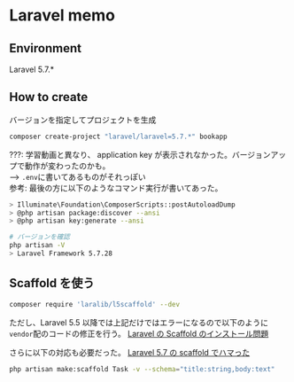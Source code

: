 # Laravel memo

## Environment

Laravel 5.7.\*

## How to create

バージョンを指定してプロジェクトを生成

```sh
composer create-project "laravel/laravel=5.7.*" bookapp
```

???: 学習動画と異なり、 application key が表示されなかった。バージョンアップで動作が変わったのかも。  
--> `.env`に書いてあるものがそれっぽい  
参考: 最後の方に以下のようなコマンド実行が書いてあった。

```sh
> Illuminate\Foundation\ComposerScripts::postAutoloadDump
> @php artisan package:discover --ansi
> @php artisan key:generate --ansi
```

```sh
# バージョンを確認
php artisan -V
> Laravel Framework 5.7.28
```

## Scaffold を使う

```sh
composer require 'laralib/l5scaffold' --dev
```

ただし、Laravel 5.5 以降では上記だけではエラーになるので以下のように`vendor`配のコードの修正を行う。
[Laravel の Scaffold のインストール問題](https://qiita.com/masahirok_jp/items/f4efcf9f8b518c2be7b0)

さらに以下の対応も必要だった。
[Laravel 5.7 の scaffold でハマった](https://qiita.com/take8/items/9fe3442be55f0de5d76e)

```sh
php artisan make:scaffold Task -v --schema="title:string,body:text"
```
